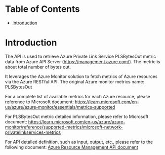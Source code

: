 # Table of Contents
- [Introduction](#introduction)


# Introduction <a name="introduction"></a>
The API is used to retrieve Azure Private Link Service PLSBytesOut metric data from Azure API Server (https://management.azure.com/). The metric is about total number of bytes out.



It leverages the Azure Monitor solution to fetch metrics of Azure resources via the Azure RESTful API. The original Azure monitor metrics name: PLSBytesOut



For a complete list of available metrics for each Azure resource, please reference to Microsoft document: https://learn.microsoft.com/en-us/azure/azure-monitor/essentials/metrics-supported

For PLSBytesOut metric detailed information, please refer to Microsoft document: https://learn.microsoft.com/en-us/azure/azure-monitor/reference/supported-metrics/microsoft-network-privatelinkservices-metrics

For API detailed definition, such as input, output, etc., please refer to the following document:
[Azure Resource Management API document](https://learn.microsoft.com/en-us/rest/api/monitor/metrics/list?view=rest-monitor-2023-10-01&tabs=HTTP)